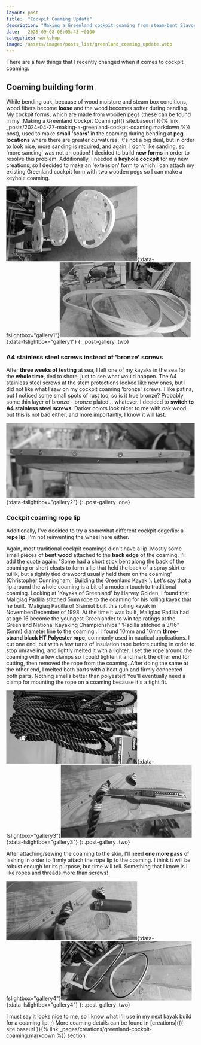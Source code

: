 ```yaml
---
layout: post
title:  "Cockpit Coaming Update"
description: "Making a Greenland cockpit coaming from steam-bent Slavonian oak with rope as a lip"
date:   2025-09-08 08:05:43 +0100
categories: workshop
image: /assets/images/posts_list/greenland_coaming_update.webp
---
```


There are a few things that I recently changed when it comes to cockpit coaming.

## Coaming building form

While bending oak, because of wood moisture and steam box conditions, wood fibers become <strong>loose</strong> and the wood becomes softer during bending. My cockpit forms, which are made from wooden pegs (these can be found in my [Making a Greenland Cockpit Coaming]({{ site.baseurl }}{% link _posts/2024-04-27-making-a-greenland-cockpit-coaming.markdown %}) post), used to make <strong>small 'scars'</strong> in the coaming during bending at <strong>peg locations</strong> where there are greater curvatures. It's not a big deal, but in order to look nice, more sanding is required, and again, I don't like sanding, so 'more sanding' was not an option! I decided to build <strong>new forms</strong> in order to resolve this problem.
Additionally, I needed a <strong>keyhole cockpit</strong> for my new creations, so I decided to make an 'extension' form to which I can attach my existing Greenland cockpit form with two wooden pegs so I can make a keyhole coaming.

[![greenland_coaming_form](/assets/images/posts/greenland-coaming-update/greenland_coaming_form_s.webp)](/assets/images/posts/greenland-coaming-update/greenland_coaming_form.webp){:data-fslightbox="gallery1"}[![coamings](/assets/images/posts/greenland-coaming-update/coamings_s.webp)](/assets/images/posts/greenland-coaming-update/coamings.webp){:data-fslightbox="gallery1"}
{: .post-gallery .two}

### A4 stainless steel screws instead of 'bronze' screws

After <strong>three weeks of testing</strong> at sea, I left one of my kayaks in the sea for the <strong>whole time</strong>, tied to shore, just to see what would happen. The A4 stainless steel screws at the stem protections looked like new ones, but I did not like what I saw on my cockpit coaming 'bronze' screws. I like patina, but I noticed some small spots of rust too, so is it true bronze? Probably some thin layer of bronze - bronze plated... whatever. I decided to <strong>switch to A4 stainless steel screws</strong>. Darker colors look nicer to me with oak wood, but this is not bad either, and more importantly, I know it will last.

[![greenland_coaming_inox_a4_screws](/assets/images/posts/greenland-coaming-update/coaming_inox_a4_screws_s.webp)](/assets/images/posts/greenland-coaming-update/coaming_inox_a4_screws.webp){:data-fslightbox="gallery2"}
{: .post-gallery .one}

### Cockpit coaming rope lip

Additionally, I've decided to try a somewhat different cockpit edge/lip: a <strong>rope lip</strong>. I'm not reinventing the wheel here either.

Again, most traditional cockpit coamings didn't have a lip. Mostly some small pieces of <strong>bent wood</strong> attached to the <strong>back edge</strong> of the coaming. I'll add the quote again: "Some had a short stick bent along the back of the coaming or short cleats to form a lip that held the back of a spray skirt or tuilik, but a tightly tied drawcord usually held them on the coaming" (Christopher Cunningham, 'Building the Greenland Kayak'). Let's say that a lip around the whole coaming is a bit of a modern touch to traditional coaming.
Looking at 'Kayaks of Greenland' by Harvey Golden, I found that Maligiaq Padilla stitched 5mm rope to the coaming for his rolling kayak that he built.
'Maligiaq Padilla of Sisimiut built this rolling kayak in November/December of 1998. At the time it was built, Maligiaq Padilla had at age 16 become the youngest Greenlander to win top ratings at the Greenland National Kayaking Championships.'
'Padilla stitched a 3/16" (5mm) diameter line to the coaming…'
I found 10mm and 16mm <strong>three-strand black HT Polyester rope</strong>, commonly used in nautical applications. I cut one end, but with a few turns of insulation tape before cutting in order to stop unraveling, and lightly melted it with a lighter. I set the rope around the coaming with a few clamps so I could tighten it and mark the other end for cutting, then removed the rope from the coaming. After doing the same at the other end, I melted both parts with a heat gun and firmly connected both parts. Nothing smells better than polyester! You'll eventually need a clamp for mounting the rope on a coaming because it's a tight fit.

[![three_strand_rop](/assets/images/posts/greenland-coaming-update/rope_s.webp)](/assets/images/posts/greenland-coaming-update/rope.webp){:data-fslightbox="gallery3"}[![cutting_rope_ends](/assets/images/posts/greenland-coaming-update/rope_ends_s.webp)](/assets/images/posts/greenland-coaming-update/rope_ends.webp){:data-fslightbox="gallery3"}
{: .post-gallery .two}

After attaching/sewing the coaming to the skin, I'll need <strong>one more pass</strong> of lashing in order to firmly attach the rope lip to the coaming. I think it will be robust enough for its purpose, but time will tell. Something that I know is I like ropes and threads more than screws!

[![rope_end_melt](/assets/images/posts/greenland-coaming-update/rope_end_melt_s.webp)](/assets/images/posts/greenland-coaming-update/rope_end_melt.webp){:data-fslightbox="gallery4"}[![rope_lip](/assets/images/posts/greenland-coaming-update/rope_lip_s.webp)](/assets/images/posts/greenland-coaming-update/rope_lip.webp){:data-fslightbox="gallery4"}
{: .post-gallery .two}

I must say it looks nice to me, so I know what I'll use in my next kayak build for a coaming lip. ;)
More coaming details can be found in [creations]({{ site.baseurl }}{% link _pages/creations/greenland-cockpit-coaming.markdown %}) section.
